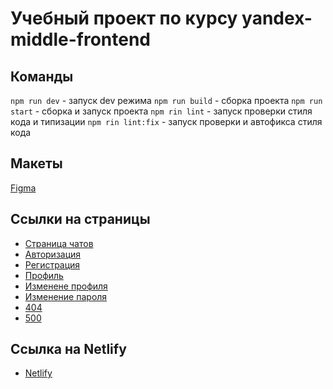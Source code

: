 # Учебный проект по курсу yandex-middle-frontend
## Команды
`npm run dev` - запуск dev режима
`npm run build` - сборка проекта
`npm run start` - сборка и запуск проекта
`npm rin lint` - запуск проверки стиля кода и типизации
`npm rin lint:fix` - запуск проверки и автофикса стиля кода

## Макеты
[Figma](https://www.figma.com/file/jF5fFFzgGOxQeB4CmKWTiE/Chat_external_link?node-id=0%3A1&mode=dev)

## Cсылки на страницы
- [Страница чатов](http://localhost:3000/chat)
- [Авторизация](http://localhost:3000/login)
- [Регистрация](http://localhost:3000/signin)
- [Профиль](http://localhost:3000/profile)
- [Изменене профиля](http://localhost:3000/profile-change)
- [Изменение пароля](http://localhost:3000/password-change)
- [404](http://localhost:3000/404)
- [500](http://localhost:3000/500)

## Cсылка на Netlify
- [Netlify](https://stately-frangollo-cb13c4.netlify.app/)
